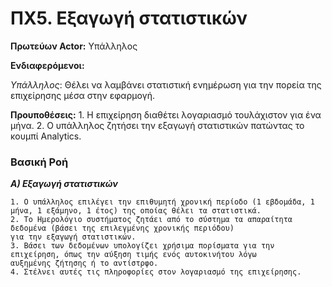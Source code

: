 ﻿# ΠΧ5. Εξαγωγή στατιστικών
**Πρωτεύων Actor:** Υπάλληλος

**Ενδιαφερόμενοι:**

*Υπάλληλος*: Θέλει να λαμβάνει στατιστική ενημέρωση για την πορεία της επιχείρησης μέσα στην εφαρμογή.

**Προυποθέσεις:** 1. Η επιχείρηση διαθέτει λογαριασμό τουλάχιστον για ένα μήνα. 
		  2. Ο υπάλληλος ζητήσει την εξαγωγή στατιστικών πατώντας το κουμπί Analytics.	
### Βασική Ροή

***Α) Εξαγωγή στατιστικών***
	
	1. Ο υπάλληλος επιλέγει την επιθυμητή χρονική περίοδο (1 εβδομάδα, 1 μήνα, 1 εξάμηνο, 1 έτος) της οποίας θέλει τα στατιστικά.
	2. Το Ημερολόγιο συστήματος ζητάει από το σύστημα τα απαραίτητα δεδομένα (βάσει της επιλεγμένης χρονικής περιόδου)
	για την εξαγωγή στατιστικών.
	3. Βάσει των δεδομένων υπολογίζει χρήσιμα πορίσματα για την επιχείρηση, όπως την αύξηση τιμής ενός αυτοκινήτου λόγω
	αυξημένης ζήτησης ή το αντίστρφο.
	4. Στέλνει αυτές τις πληροφορίες στον λογαριασμό της επιχείρησης.
	
